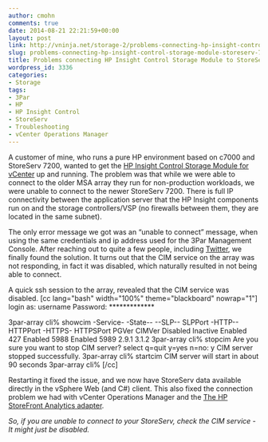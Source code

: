 ```yaml
---
author: cmohn
comments: true
date: 2014-08-21 22:21:59+00:00
layout: post
link: http://vninja.net/storage-2/problems-connecting-hp-insight-control-storage-module-storeserv-7200-3par/
slug: problems-connecting-hp-insight-control-storage-module-storeserv-7200-3par
title: Problems connecting HP Insight Control Storage Module to StoreServ 7200 (3Par)
wordpress_id: 3336
categories:
- Storage
tags:
- 3Par
- HP
- HP Insight Control
- StoreServ
- Troubleshooting
- vCenter Operations Manager
---
```


A customer of mine, who runs a pure HP environment based on c7000 and StoreServ 7200, wanted to get the [HP Insight Control Storage Module for vCenter](http://www.youtube.com/watch?v=A93zVmnheEE) up and running. The problem was that while we were able to connect to the older MSA array they run for non-production workloads, we were unable to connect to the newer StoreServ 7200. There is full IP connectivity between the application server that the HP Insight components run on and the storage controllers/VSP (no firewalls between them, they are located in the same subnet).

The only error message we got was an “unable to connect” message, when using the same credentials and ip address used for the 3Par Management Console. After reaching out to quite a few people, including [Twitter](https://twitter.com/h0bbel/status/499488699412123649), we finally found the solution. It turns out that the CIM service on the array was not responding, in fact it was disabled, which naturally resulted in not being able to connect.

A quick ssh session to the array, revealed that the CIM service was disabled. 
[cc lang="bash" width="100%" theme="blackboard" nowrap="1"]
login as: username
Password: *************

3par-array cli% showcim
-Service- -State-- --SLP-- SLPPort -HTTP-- HTTPPort -HTTPS- HTTPSPort PGVer CIMVer
Disabled  Inactive Enabled     427 Enabled     5988 Enabled      5989 2.9.1 3.1.2
3par-array cli% stopcim
Are you sure you want to stop CIM server?
select q=quit y=yes n=no: y
CIM server stopped successfully.
3par-array cli% startcim
CIM server will start in about 90 seconds
3par-array cli%
[/cc]

Restarting it fixed the issue, and we now have StoreServ data available directly in the vSphere Web (and C#) client. This also fixed the connection problem we had with vCenter Operations Manager and the [The HP StoreFront Analytics adapter](http://h20392.www2.hp.com/portal/swdepot/displayProductInfo.do?productNumber=vCOPS).

_So, if you are unable to connect to your StoreServ, check the CIM service - It might just be disabled._
